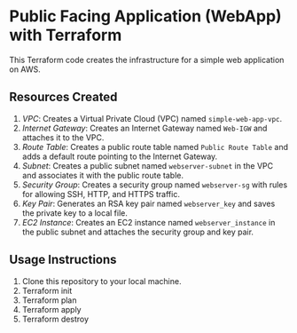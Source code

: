# Public Facing Application (WebApp) with Terraform

This Terraform code creates the infrastructure for a simple web application on AWS.

## Resources Created

1. *VPC*: Creates a Virtual Private Cloud (VPC) named `simple-web-app-vpc`.
2. *Internet Gateway*: Creates an Internet Gateway named `Web-IGW` and attaches it to the VPC.
3. *Route Table*: Creates a public route table named `Public Route Table` and adds a default route pointing to the Internet Gateway.
4. *Subnet*: Creates a public subnet named `webserver-subnet` in the VPC and associates it with the public route table.
5. *Security Group*: Creates a security group named `webserver-sg` with rules for allowing SSH, HTTP, and HTTPS traffic.
6. *Key Pair*: Generates an RSA key pair named `webserver_key` and saves the private key to a local file.
7. *EC2 Instance*: Creates an EC2 instance named `webserver_instance` in the public subnet and attaches the security group and key pair.

## Usage Instructions

1. Clone this repository to your local machine.
2. Terraform init
3. Terraform plan
4. Terraform apply
5. Terraform destroy
